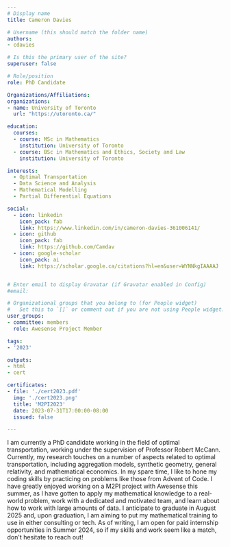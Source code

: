 ```yaml
---
# Display name
title: Cameron Davies

# Username (this should match the folder name)
authors:
- cdavies

# Is this the primary user of the site?
superuser: false

# Role/position
role: PhD Candidate

Organizations/Affiliations:
organizations:
- name: University of Toronto
  url: "https://utoronto.ca/"

education:
  courses:
  - course: MSc in Mathematics
    institution: University of Toronto
  - course: BSc in Mathematics and Ethics, Society and Law
    institution: University of Toronto

interests:
  - Optimal Transportation
  - Data Science and Analysis
  - Mathematical Modelling
  - Partial Differential Equations

social:
  - icon: linkedin
    icon_pack: fab
    link: https://www.linkedin.com/in/cameron-davies-361006141/
  - icon: github
    icon_pack: fab
    link: https://github.com/Camdav
  - icon: google-scholar
    icon_pack: ai
    link: https://scholar.google.ca/citations?hl=en&user=WYNNkgIAAAAJ


# Enter email to display Gravatar (if Gravatar enabled in Config)
#email:

# Organizational groups that you belong to (for People widget)
#   Set this to `[]` or comment out if you are not using People widget.
user_groups:
- committee: members
  role: Awesense Project Member

tags:
- '2023'

outputs:
- html
- cert

certificates:
- file: './cert2023.pdf'
  img: './cert2023.png'
  title: 'M2PI2023'
  date: 2023-07-31T17:00:00-08:00
  issued: false

---
```

I am currently a PhD candidate working in the field of optimal transportation, working under the supervision of Professor Robert McCann. Currently, my research touches on a number of aspects related to optimal transportation, including aggregation models, synthetic geometry, general relativity, and mathematical economics. In my spare time, I like to hone my coding skills by practicing on problems like those from Advent of Code. I have greatly enjoyed working on a M2PI project with Awesense this summer, as I have gotten to apply my mathematical knowledge to a real-world problem, work with a dedicated and motivated team, and learn about how to work with large amounts of data. I anticipate to graduate in August 2025 and, upon graduation, I am aiming to put my mathematical training to use in either consulting or tech. As of writing, I am open for paid internship opportunities in Summer 2024, so if my skills and work seem like a match, don't hesitate to reach out!
